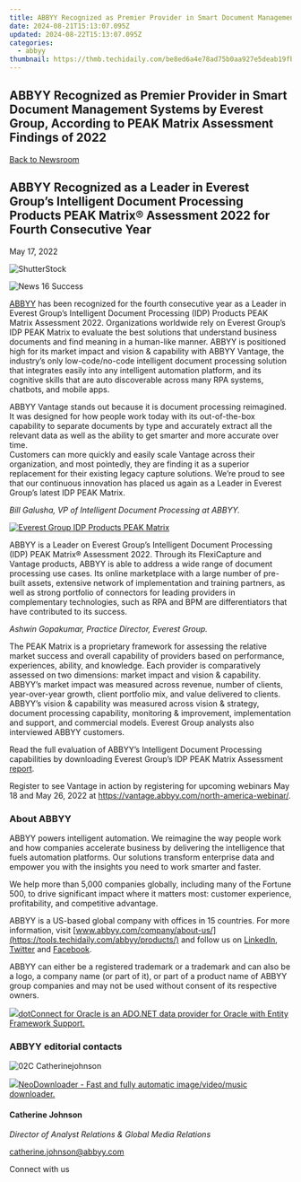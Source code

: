 ```yaml
---
title: ABBYY Recognized as Premier Provider in Smart Document Management Systems by Everest Group, According to PEAK Matrix Assessment Findings of 2022
date: 2024-08-21T15:13:07.095Z
updated: 2024-08-22T15:13:07.095Z
categories:
  - abbyy
thumbnail: https://thmb.techidaily.com/be8ed6a4e78ad75b0aa927e5deab19fb5e1ff02b9f258c0a63e3b6ef48739db7.jpg
---
```


## ABBYY Recognized as Premier Provider in Smart Document Management Systems by Everest Group, According to PEAK Matrix Assessment Findings of 2022

[Back to Newsroom](https://tools.techidaily.com/abbyy/products/)

## ABBYY Recognized as a Leader in Everest Group’s Intelligent Document Processing Products PEAK Matrix® Assessment 2022 for Fourth Consecutive Year

May 17, 2022

![ShutterStock](https://content.abbyy.com/-/media/project/abbyy/abbyy/branchtemplates/shutterstock_1272462163_1296-x-729.jpg?h=729&iar=0&w=1296)

![News 16 Success](https://static4.abbyy.com/abbyycommedia/33671/news-16-success.jpg) 

[ABBYY](https://tools.techidaily.com/abbyy/products/) has been recognized for the fourth consecutive year as a Leader in Everest Group’s Intelligent Document Processing (IDP) Products PEAK Matrix Assessment 2022\. Organizations worldwide rely on Everest Group’s IDP PEAK Matrix to evaluate the best solutions that understand business documents and find meaning in a human-like manner. ABBYY is positioned high for its market impact and vision & capability with ABBYY Vantage, the industry’s only low-code/no-code intelligent document processing solution that integrates easily into any intelligent automation platform, and its cognitive skills that are auto discoverable across many RPA systems, chatbots, and mobile apps.

ABBYY Vantage stands out because it is document processing reimagined. It was designed for how people work today with its out-of-the-box capability to separate documents by type and accurately extract all the relevant data as well as the ability to get smarter and more accurate over time.   
Customers can more quickly and easily scale Vantage across their organization, and most pointedly, they are finding it as a superior replacement for their existing legacy capture solutions. We’re proud to see that our continuous innovation has placed us again as a Leader in Everest Group’s latest IDP PEAK Matrix.

_Bill Galusha, VP of Intelligent Document Processing at ABBYY._

[![Everest Group IDP Products PEAK Matrix](https://static1.abbyy.com/abbyycommedia/35705/intelligent-document-processing-everestgroup-peakmatrix-2022.jpg?width=950)](https://www.abbyy.com/media/35705/intelligent-document-processing-everestgroup-peakmatrix-2022.jpg)

ABBYY is a Leader on Everest Group’s Intelligent Document Processing (IDP) PEAK Matrix® Assessment 2022\. Through its FlexiCapture and Vantage products, ABBYY is able to address a wide range of document processing use cases. Its online marketplace with a large number of pre-built assets, extensive network of implementation and training partners, as well as strong portfolio of connectors for leading providers in complementary technologies, such as RPA and BPM are differentiators that have contributed to its success.

_Ashwin Gopakumar, Practice Director, Everest Group._

The PEAK Matrix is a proprietary framework for assessing the relative market success and overall capability of providers based on performance, experiences, ability, and knowledge. Each provider is comparatively assessed on two dimensions: market impact and vision & capability. ABBYY’s market impact was measured across revenue, number of clients, year-over-year growth, client portfolio mix, and value delivered to clients. ABBYY’s vision & capability was measured across vision & strategy, document processing capability, monitoring & improvement, implementation and support, and commercial models. Everest Group analysts also interviewed ABBYY customers.

Read the full evaluation of ABBYY’s Intelligent Document Processing capabilities by downloading Everest Group’s IDP PEAK Matrix Assessment [report](https://tools.techidaily.com/abbyy/products/).

Register to see Vantage in action by registering for upcoming webinars May 18 and May 26, 2022 at <https://vantage.abbyy.com/north-america-webinar/>.

### About ABBYY

ABBYY powers intelligent automation. We reimagine the way people work and how companies accelerate business by delivering the intelligence that fuels automation platforms. Our solutions transform enterprise data and empower you with the insights you need to work smarter and faster. 

We help more than 5,000 companies globally, including many of the Fortune 500, to drive significant impact where it matters most: customer experience, profitability, and competitive advantage.

ABBYY is a US-based global company with offices in 15 countries. For more information, visit [www.abbyy.com/company/about-us/](https://tools.techidaily.com/abbyy/products/) and follow us on [LinkedIn](https://www.linkedin.com/company/abbyy), [Twitter](https://twitter.com/ABBYY%5FSoftware) and [Facebook](https://www.facebook.com/ABBYYsoft).

ABBYY can either be a registered trademark or a trademark and can also be a logo, a company name (or part of it), or part of a product name of ABBYY group companies and may not be used without consent of its respective owners.

<!-- affiliate ads begin -->
<a href="https://checkout.devart.com/order/checkout.php?PRODS=5023555&QTY=1&AFFILIATE=108875&CART=1"><img src="https://secure.avangate.com/images/merchant/45b430710ad04765a6afd58d9d9fafca/products/dotConnect_O.png" border="0">dotConnect for Oracle is an ADO.NET data provider for Oracle with Entity Framework Support.</a>
<!-- affiliate ads end -->
### ABBYY editorial contacts

![02C Catherinejohnson](https://static1.abbyy.com/abbyycommedia/23661/02c-catherinejohnson.png)

<!-- affiliate ads begin -->
<a href="https://secure.2checkout.com/order/checkout.php?PRODS=4559731&QTY=1&AFFILIATE=108875&CART=1"><img src="http://www.neowise.com/images/nd-ss-w200.jpg" border="0">NeoDownloader - Fast and fully automatic image/video/music downloader. </a>
<!-- affiliate ads end -->
#### Catherine Johnson

_Director of Analyst Relations & Global Media Relations_

[catherine.johnson@abbyy.com](https://tools.techidaily.com/abbyy/products/)

  
Connect with us

<ins class="adsbygoogle"
     style="display:block"
     data-ad-format="autorelaxed"
     data-ad-client="ca-pub-7571918770474297"
     data-ad-slot="1223367746"></ins>



<ins class="adsbygoogle"
     style="display:block"
     data-ad-client="ca-pub-7571918770474297"
     data-ad-slot="8358498916"
     data-ad-format="auto"
     data-full-width-responsive="true"></ins>
